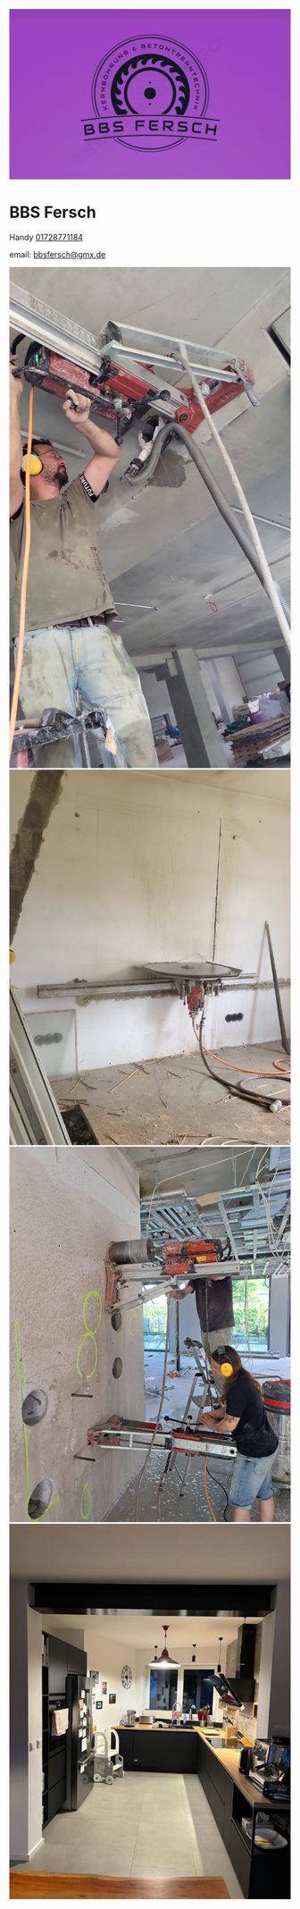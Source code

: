 
<script type="text/javascript" src="https://smartarget.online/loader.js?u=75366091063263cadf71991fbfb81be047b447d8"></script>

![logo](./IMG-20240314-WA0008.png)
# BBS Fersch

Handy  [01728771184](tel:01728771184)

email:  [bbsfersch@gmx.de](mailto:bbsfersch@gmx.de)

![logo](./IMG-20240314-WA0009.jpg)
![logo](./IMG-20240314-WA0010.jpg)
![logo](./IMG-20240314-WA0011.jpg)
![logo](./IMG-20240314-WA0012.jpg)

